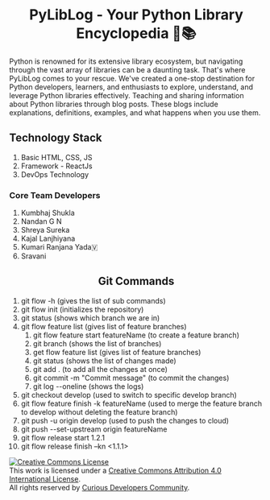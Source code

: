 <h1 align = "center">PyLibLog - Your Python Library Encyclopedia 🐍📚</h1>
Python is renowned for its extensive library ecosystem, but navigating through the vast array of libraries can be a daunting task. That's where PyLibLog comes to your rescue. We've created a one-stop destination for Python developers, learners, and enthusiasts to explore, understand, and leverage Python libraries effectively.
Teaching and sharing information about Python libraries through blog posts. These blogs include explanations, definitions, examples, and what happens when you use them.
</br>

## Technology Stack
1. Basic HTML, CSS, JS
2. Framework - ReactJs
3. DevOps Technology

### Core Team Developers
1. Kumbhaj Shukla
2. Nandan G N
3. Shreya Sureka
4. Kajal Lanjhiyana
5. Kumari Ranjana Yada🇻
6. Sravani 

<h2 align = "center">Git Commands</h2>

1. git flow -h (gives the list of sub commands)
2. git flow init (initializes the repository)
3. git status (shows which branch we are in)
4. git flow feature list (gives list of feature branches)
   1. git flow feature start featureName (to create a feature branch)
   2. git branch (shows the list of branches)
   3. get flow feature list (gives list of feature branches)
   4. git status (shows the list of changes made)
   5. git add . (to add all the changes at once)
   6. git commit -m "Commit message" (to commit the changes)
   7.  git log --oneline (shows the logs)
5.  git checkout develop (used to switch to specific develop branch)
6.  git flow feature finish -k featureName (used to merge the feature branch to develop without deleting the feature branch)
7.  git push -u origin develop (used to push the changes to cloud)
8.  git push --set-upstream origin featureName
9.  git flow release start 1.2.1
10. git flow release finish –kn <1.1.1>



<a rel="license" href="http://creativecommons.org/licenses/by/4.0/"><img alt="Creative Commons License" style="border-width:0" src="https://i.creativecommons.org/l/by/4.0/80x15.png" />
</a><br />This work is licensed under a <a rel="license" href="http://creativecommons.org/licenses/by/4.0/">Creative Commons Attribution 4.0 International License</a>.
</br>
All rights reserved by <a rel="license" href="https://curiousdevelopers.in/">Curious Developers Community</a>.
